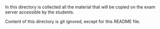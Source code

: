 In this directory is collected all the material that will be copied on the exam server accessible by the students.

Content of this directory is git ignored, except for this README file.
